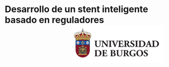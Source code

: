 # Desarrollo de un stent inteligente basado en reguladores <img src='imag/universidad_burgos.jpg' align="right" height="120" />
